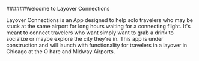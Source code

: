 ######Welcome to Layover Connections

Layover Connections is an App designed to help solo travelers who may be stuck at the same airport for long hours waiting for a connecting flight. It's meant to connect travelers who want simply want to grab a drink to socialize 
or maybe explore the city they're in. This app is under construction and will launch with functionality for travelers in a layover in Chicago at the O hare and Midway Airports.
